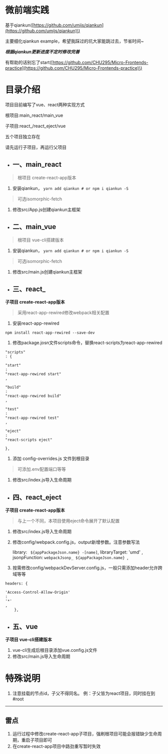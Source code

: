 # 微前端实践

基于qiankun\([https://github.com/umijs/qiankun](https://github.com/umijs/qiankun)\)

主要细化qiankun example，希望我踩过的坑大家能跳过去，节省时间~

_**根据qiankun更新进度不定时修改完善**_

有帮助的话别忘了start\([https://github.com/CHU295/Micro-Frontends-practice](https://github.com/CHU295/Micro-Frontends-practice)\)

# 目录介绍

项目目前编写了vue、react两种实现方式

根项目:main\_react/main\_vue

子项目:react\_/react\_eject/vue

五个项目独立存在

请先运行子项目，再运行父项目

* ## 一、main\_react

> 根项目 create-react-app版本

1. 安装qiankun，
   `yarn add qiankun # or npm i qiankun -S`

> 可选isomorphic-fetch

1. 修改src/App.js创建qiankun主框架

* ## 二、main\_vue

> 根项目 vue-cli搭建版本

1. 安装qiankun，
   `yarn add qiankun # or npm i qiankun -S`

> 可选isomorphic-fetch

1. 修改src/main.js创建qiankun主框架

* ## 三、react\_

**子项目 create-react-app版本**

> 采用react-app-rewired修改webpack相关配置

1. 安装react-app-rewired

`npm install react-app-rewired --save-dev`

1. 修改package.josn文件scripts命令，替换react-scripts为react-app-rewired

```
"scripts"
: {
  
"start"
: 
"react-app-rewired start"
,
  
"build"
: 
"react-app-rewired build"
,
  
"test"
: 
"react-app-rewired test"
,
  
"eject"
: 
"react-scripts eject"

},

```

1. 添加 config-overrides.js 文件到根目录

> 可添加.env配置端口等等

1. 修改src/index.js导入生命周期

* ## 四、react\_eject

**子项目 create-react-app版本**

> 与上一个不同，本项目使用eject命令展开了默认配置

1. 修改src/index.js导入生命周期
2. 修改config/webpack.config.js，output新增参数。注意参数写法

    library: `
    ${appPackageJson.name}
    -[name]`,
    libraryTarget: 
    'umd'
    ,
    jsonpFunction: `webpackJsonp_
    ${appPackageJson.name}
    `,


1. 按需修改config/webpackDevServer.config.js，一般只需添加header允许跨域等等

```
headers: {
      
'Access-Control-Allow-Origin'
: 
'*'
,
    },

```

* ## 五、vue

**子项目 vue-cli搭建版本**

1. vue-cli生成后根目录添加vue.config.js文件
2. 修改src/main.js导入生命周期

# 特殊说明

1. 注意挂载的节点id，子父不得同名。 例：子父皆为react项目，同时挂在到\#root

---

## 雷点

1. 运行过程中修改create-react-app子项目，强刷根项目可能会报错缺少生命周期，重启子项目即可
2. 在create-react-app项目中路劲重写暂时失效



